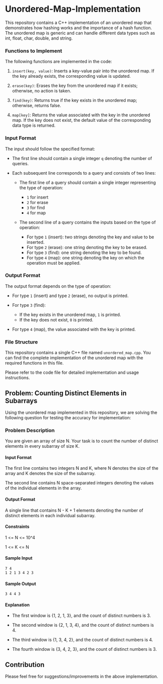 # Unordered-Map-Implementation

This repository contains a C++ implementation of an unordered map that demonstrates how hashing works and the importance of a hash function. The unordered map is generic and can handle different data types such as int, float, char, double, and string. 

### Functions to Implement

The following functions are implemented in the code:

1. `insert(key, value)`: Inserts a key-value pair into the unordered map. If the key already exists, the corresponding value is updated.

2. `erase(key)`: Erases the key from the unordered map if it exists; otherwise, no action is taken.

3. `find(key)`: Returns true if the key exists in the unordered map; otherwise, returns false.

4. `map[key]`: Returns the value associated with the key in the unordered map. If the key does not exist, the default value of the corresponding data type is returned.

### Input Format

The input should follow the specified format:

- The first line should contain a single integer `q` denoting the number of queries.

- Each subsequent line corresponds to a query and consists of two lines:

    - The first line of a query should contain a single integer representing the type of operation:
        - `1` for insert
        - `2` for erase
        - `3` for find
        - `4` for map
        
    - The second line of a query contains the inputs based on the type of operation:
        - For type `1` (insert): two strings denoting the key and value to be inserted.
        - For type `2` (erase): one string denoting the key to be erased.
        - For type `3` (find): one string denoting the key to be found.
        - For type `4` (map): one string denoting the key on which the operation must be applied.
        
### Output Format

The output format depends on the type of operation:

- For type `1` (insert) and type `2` (erase), no output is printed.

- For type `3` (find):
    - If the key exists in the unordered map, `1` is printed.
    - If the key does not exist, `0` is printed.
    
- For type `4` (map), the value associated with the key is printed.

### File Structure

This repository contains a single C++ file named `unordered_map.cpp`. You can find the complete implementation of the unordered map with the required functions in this file.

Please refer to the code file for detailed implementation and usage instructions.


## Problem: Counting Distinct Elements in Subarrays

Using the unordered map implemented in this repository, we are solving the following question for testing the accuracy for implementation:

### Problem Description

You are given an array of size N. Your task is to count the number of distinct elements in every subarray of size K.

#### Input Format

The first line contains two integers N and K, where N denotes the size of the array and K denotes the size of the subarray.

The second line contains N space-separated integers denoting the values of the individual elements in the array.

#### Output Format

A single line that contains N - K + 1 elements denoting the number of distinct elements in each individual subarray.

#### Constraints

1 <= N <= 10^4

1 <= K <= N

#### Sample Input
```shell
7 4
1 2 1 3 4 2 3
```
#### Sample Output
```shell
3 4 4 3
```


#### Explanation

- The first window is {1, 2, 1, 3}, and the count of distinct numbers is 3.

- The second window is {2, 1, 3, 4}, and the count of distinct numbers is 4.

- The third window is {1, 3, 4, 2}, and the count of distinct numbers is 4.

- The fourth window is {3, 4, 2, 3}, and the count of distinct numbers is 3.


## Contribution

Please feel free for suggestions/improvements in the above implementation.
